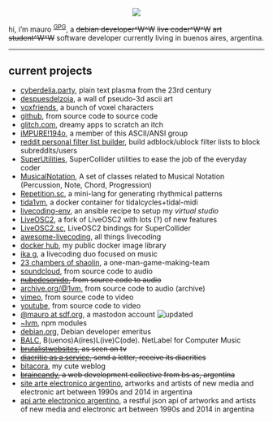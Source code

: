 <p align="center">
  <img src="https://www.cyberpunk.net.ar/images/cyberpar.png" />
</p>

<p>
hi, i’m mauro <sup><a rel="pgpkey authn" href="https://www.cyberpunk.net.ar/mauro@sdf.org.pub">GPG</a></sup>, a <s>debian developer^W^W</s> <s>live coder^W^W</s> <s>art student^W^W</s> software developer currently living in buenos aires, argentina.
</p>
  
<hr>

<h2 id="current-projects">current projects</h2>

<ul>
  <li><a href="http://www.cyberdelia.party/">cyberdelia.party</a>, plain text plasma from the 23rd century</li>
  <li><a href="http://cyberpunk.net.ar/despuesdelzoia/">despuesdelzoia</a>, a wall of pseudo-3d ascii art</li>
  <li><a href="https://cyberpunk.net.ar/voxfriends/">voxfriends</a>, a bunch of voxel characters</li>
  <li><a href="https://github.com/lvm" rel="me">github</a>, from source code to source code</li>
  <li><a href="https://glitch.com/@lvm" rel="me">glitch.com</a>, dreamy apps to scratch an itch</li>
  <li><a href="https://impure.nl/" rel="me">iMPURE!194o</a>, a member of this ASCII/ANSI group</li>
  <li><a href="https://reddit-personal-filter-list-builder.glitch.me/">reddit personal filter list builder</a>, build adblock/ublock filter lists to block subreddits/users</li>
  <li><a href="https://github.com/lvm/SuperUtilities">SuperUtilities</a>, SuperCollider utilities to ease the job of the everyday coder</li>
  <li><a href="https://github.com/lvm/MusicalNotation">MusicalNotation</a>, A set of classes related to Musical Notation (Percussion, Note, Chord, Progression)</li>
  <li><a href="https://github.com/lvm/Repetition.sc">Repetition.sc</a>, a mini-lang for generating rhythmical patterns</li>
  <li><a href="https://github.com/lvm/tida1vm">tida1vm</a>, a docker container for tidalcycles+tidal-midi</li>
  <li><a href="https://github.com/lvm/livecoding-env">livecoding-env</a>, an ansible recipe to setup my <em>virtual studio</em></li>
  <li><a href="https://github.com/lvm/liveosc2">LiveOSC2</a>, a fork of LiveOSC2 with lots (?) of new features</li>
  <li><a href="https://github.com/lvm/liveosc2.sc">LiveOSC2.sc</a>, LiveOSC2 bindings for SuperCollider</li>
  <li><a href="https://github.com/toplap/awesome-livecoding/">awesome-livecoding</a>, all things livecoding</li>
  <li><a href="https://hub.docker.com/u/lvm23/">docker hub</a>, my public docker image library</li>
  <li><a href="https://ikag.github.io/">ika g</a>, a livecoding duo focused on music</li>
  <li><a href="http://23chambers.itch.io/">23 chambers of shaolin</a>, a one-man-game-making-team</li>
  <li><a href="https://soundcloud.com/aka_mauro">soundcloud</a>, from source code to audio</li>
  <li><s><a href="http://nubedesonido.cyberpunk.com.ar/">nubedesonido</a>, from source code to audio</s></li>
  <li><a href="https://archive.org/details/@1vm">archive.org/@1vm</a>, from source code to audio (archive)</li>
  <li><a href="https://vimeo.com/1vm">vimeo</a>, from source code to video</li>
  <li><a href="https://www.youtube.com/channel/UCjRm4oKqLKQ0VvfTHLRAC2Q/videos">youtube</a>, from source code to video</li>
  <li><a href="https://mastodon.sdf.org/@mauro" rel="me">@mauro at sdf.org</a>, a mastodon account <img src="updated.gif" alt="updated"></li>
  <li><a href="https://www.npmjs.com/~lvm">~lvm</a>, npm modules</li>
  <li><a href="https://nm.debian.org/person/mauro">debian.org</a>, Debian developer emeritus</li>
  <li><a href="https://balc.bandcamp.com/">BALC</a>, B(uenos)A(ires)L(ive)C(ode). NetLabel for Computer Music</li>
  <li><s><a href="http://brutalistwebsites.com/lvm.github.io/">brutalistwebsites</a>, as seen on tv</s></li>
  <li><s><a href="http://diacritic.braincandy.com.ar">diacritic as a service</a>, send a letter, receive its diacritics</s></li><li><a href="https://lvm.github.io/blog/">bitacora</a>, my cute weblog</li>
  <li><s><a href="http://braincandy.com.ar">braincandy</a>, a web development collective from bs as, argentina</s></li>
  <li><a href="http://arte-electronico.cyberpunk.com.ar/">site arte electronico argentino</a>, artworks and artists of new media and electronic art between 1990s and 2014 in argentina</li>
  <li><a href="http://api.arte-electronico.cyberpunk.com.ar/">api arte electronico argentino</a>, a restful json api of artworks and artists of new media and electronic art between 1990s and 2014 in argentina</li>
  
</ul>
